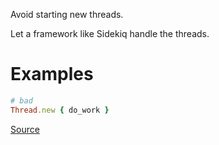 
Avoid starting new threads.

Let a framework like Sidekiq handle the threads.

# Examples

```ruby
# bad
Thread.new { do_work }
```

[Source](http://www.rubydoc.info/gems/rubocop/RuboCop/Cop/ThreadSafety/NewThread)